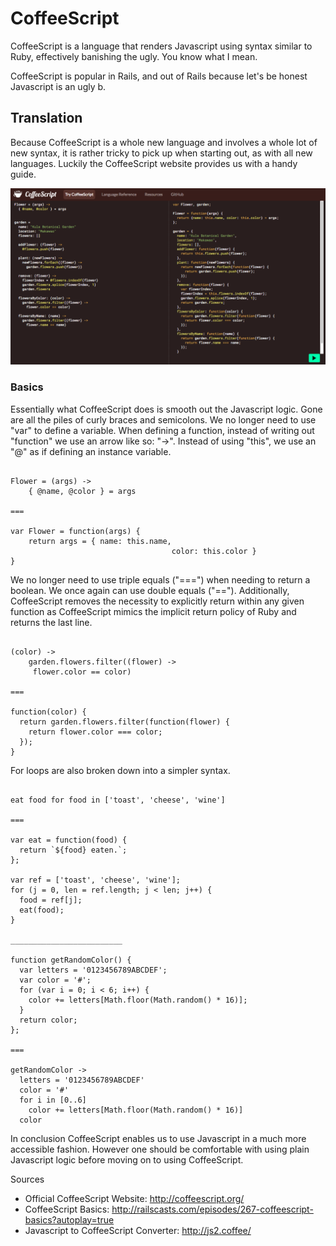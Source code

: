 # CoffeeScript

CoffeeScript is a language that renders Javascript using syntax similar to Ruby, effectively banishing the ugly. You know what I mean.

CoffeeScript is popular in Rails, and out of Rails because let's be honest Javascript is an ugly b.

## Translation

Because CoffeeScript is a whole new language and involves a whole lot of new syntax, it is rather tricky to pick up when starting out, as with all new languages. Luckily the CoffeeScript website provides us with a handy guide.

![CoffeScript.org](coffee-script-site.png)

### Basics

Essentially what CoffeeScript does is smooth out the Javascript logic. Gone are all the piles of curly braces and semicolons. We no longer need to use "var" to define a variable. When defining a function, instead of writing out "function" we use an arrow like so: "->". Instead of using "this", we use an "@" as if defining an instance variable.

```

Flower = (args) ->
	{ @name, @color } = args

===

var Flower = function(args) {
	return args = { name: this.name,
									color: this.color }
}

```

We no longer need to use triple equals ("===") when needing to return a boolean. We once again can use double equals ("=="). Additionally, CoffeeScript removes the necessity to explicitly return within any given function as CoffeeScript mimics the implicit return policy of Ruby and returns the last line.

```

(color) ->
	garden.flowers.filter((flower) ->
	 flower.color == color)

===

function(color) {
  return garden.flowers.filter(function(flower) {
    return flower.color === color;
  });
}

```

For loops are also broken down into a simpler syntax. 

```

eat food for food in ['toast', 'cheese', 'wine']

===

var eat = function(food) {
  return `${food} eaten.`;
};

var ref = ['toast', 'cheese', 'wine'];
for (j = 0, len = ref.length; j < len; j++) {
  food = ref[j];
  eat(food);
}

_________________________

function getRandomColor() {
  var letters = '0123456789ABCDEF';
  var color = '#';
  for (var i = 0; i < 6; i++) {
    color += letters[Math.floor(Math.random() * 16)];
  }
  return color;
};

===

getRandomColor ->
  letters = '0123456789ABCDEF'
  color = '#'
  for i in [0..6]
    color += letters[Math.floor(Math.random() * 16)]
  color

```

In conclusion CoffeeScript enables us to use Javascript in a much more accessible fashion. However one should be comfortable with using plain Javascript logic before moving on to using CoffeeScript.

Sources

- Official CoffeeScript Website: http://coffeescript.org/
- CoffeeScript Basics: http://railscasts.com/episodes/267-coffeescript-basics?autoplay=true
- Javascript to CoffeeScript Converter: http://js2.coffee/